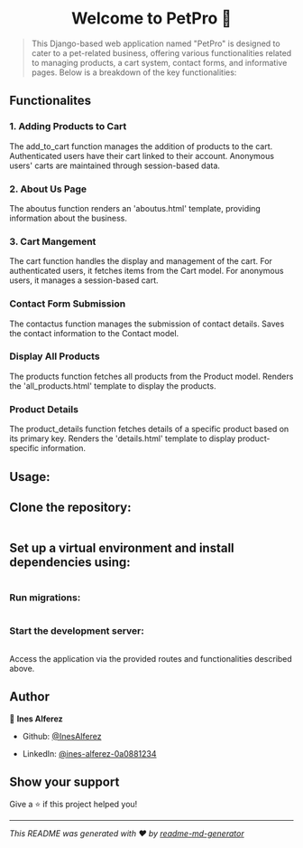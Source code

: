 <h1 align="center">Welcome to PetPro 👋</h1>
<p>
</p>

> This Django-based web application named &#34;PetPro&#34; is designed to cater to a pet-related business, offering various functionalities related to managing products, a cart system, contact forms, and informative pages. Below is a breakdown of the key functionalities:

<h2>Functionalites</h2>

<h3>1. Adding Products to Cart</h3>
The add_to_cart function manages the addition of products to the cart.
Authenticated users have their cart linked to their account.
Anonymous users' carts are maintained through session-based data.

<h3>2. About Us Page</h3>
The aboutus function renders an 'aboutus.html' template, providing information about the business.

<h3>3. Cart Mangement</h3>
The cart function handles the display and management of the cart.
For authenticated users, it fetches items from the Cart model.
For anonymous users, it manages a session-based cart.

<h3>Contact Form Submission</h3>
The contactus function manages the submission of contact details.
Saves the contact information to the Contact model.

<h3>Display All Products</h3>
The products function fetches all products from the Product model.
Renders the 'all_products.html' template to display the products.

<h3>Product Details</h3>
The product_details function fetches details of a specific product based on its primary key.
Renders the 'details.html' template to display product-specific information.

<h2>Usage:</h2>

## Clone the repository: 
```sh git clone https://github.com/yourusername/petpro.git
```
## Set up a virtual environment and install dependencies using:
```sh pip install -r requirements.txt.
```
### Run migrations: 
```sh python manage.py migrate.
```
### Start the development server: 
```sh python manage.py runserver.
```
Access the application via the provided routes and functionalities described above.

## Author

👤 **Ines Alferez**

* Github: [@InesAlferez](https://github.com/InesAlferez)

* LinkedIn: [@ines-alferez-0a0881234](https://linkedin.com/in/ines-alferez-0a0881234)

## Show your support

Give a ⭐️ if this project helped you!

***
_This README was generated with ❤️ by [readme-md-generator](https://github.com/kefranabg/readme-md-generator)_